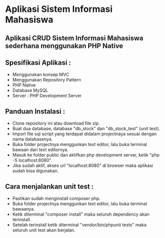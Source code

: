 # Aplikasi Sistem Informasi Mahasiswa
## Aplikasi CRUD Sistem Informasi Mahasiswa sederhana menggunakan PHP Native
## Spesifikasi Aplikasi :
- Menggunakan konsep MVC
- Menggunakan Repository Pattern
- PHP Native
- Database MySQL
- Server : PHP Development Server
## Panduan Instalasi :
- Clone repository ini atau download file zip.
- Buat dua database, database "db_stock" dan "db_stock_test" (unit test).
- Import file sql script yang terdapat didalam projectnaya sesuai dengan nama databasenya.
- Buka folder projectnya menggunkan text editor, lalu buka terminal bawaan dari text editornya.
- Masuk ke folder public dan aktifkan php development server, ketik "php -S localhost:8080".
- Jika sudah aktif, akses url "localhost:8080" di browser maka aplikasi sudah bisa digunakan.
## Cara menjalankan unit test :
- Pastikan sudah menginstall composer php.
- Buka folder projectnya menggunkan text editor, lalu buka terminal bawaanya.
- Ketik diterminal "composer install" maka seluruh dependency akan terinstall.
- Setelah terinstall ketik diterminal "vendor/bin/phpunit tests" maka seluruh unit test akan berjalan.